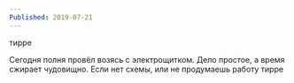```yaml
---
Published: 2019-07-21
---
```

   тирре 

Сегодня полня провёл возясь с электрощитком. Дело простое, а время сжирает чудовищно. Если нет схемы, или не продумаешь работу тирре 
<!--stackedit_data:
eyJoaXN0b3J5IjpbOTI2MDI0Njc2LDEzNTIwMDI0NDJdfQ==
-->